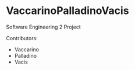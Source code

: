 # VaccarinoPalladinoVacis
Software Engineering 2 Project

Contributors:
- Vaccarino
- Palladino
- Vacis
